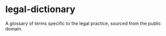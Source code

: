 legal-dictionary
================

A glossary of terms specific to the legal practice, sourced from the public domain.
